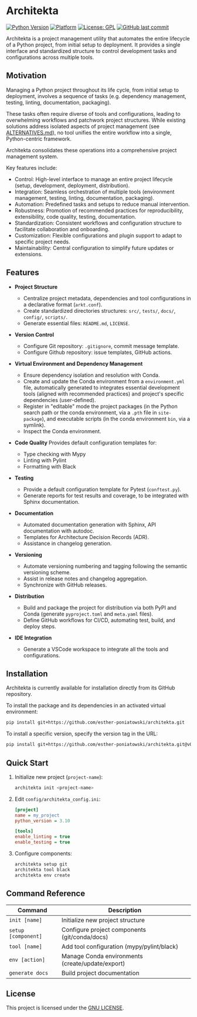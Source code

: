 # Architekta

[![Python Version](https://img.shields.io/badge/python-3.8%2B-blue)](https://www.python.org/)
[![Platform](https://img.shields.io/badge/platform-linux%20|%20windows%20|%20macos-lightgrey)]()
[![License: GPL](https://img.shields.io/badge/License-GPL-yellow.svg)](https://opensource.org/licenses/GPL-3.0)
[![GitHub last commit](https://img.shields.io/github/last-commit/esther-poniatowski/architekta)](https://github.com/esther-poniatowski/architekta/commits/main)

Architekta is a project management utility that automates the entire lifecycle of a Python project,
from initial setup to deployment. It provides a single interface and standardized structure to control
development tasks and configurations across multiple tools.

## Motivation

Managing a Python project throughout its life cycle, from initial setup to deployment, involves a
sequence of tasks (e.g. dependency management, testing, linting, documentation, packaging).

These tasks often require diverse of tools and configurations, leading to overwhelming workflows
and patchwork project structures. While existing solutions address isolated aspects of project
management (see [ALTERNATIVES.md](docs/ALTERNATIVES.md)), no tool unifies the entire workflow into a
single, Python-centric framework.

Architekta consolidates these operations into a comprehensive project management system.

Key features include:

- Control: High-level interface to manage an entire project lifecycle (setup, development,
  deployment, distribution).
- Integration: Seamless orchestration of multiple tools (environment management, testing, linting,
  documentation, packaging).
- Automation: Predefined tasks and setups to reduce manual intervention.
- Robustness: Promotion of recommended practices for reproducibility, extensibility, code quality,
  testing, documentation.
- Standardization: Consistent workflows and configuration structure to facilitate collaboration and
  onboarding.
- Customization: Flexible configurations and plugin support to adapt to specific project needs.
- Maintainability: Central configuration to simplify future updates or extensions.

## Features

- **Project Structure**
  - Centralize project metadata, dependencies and tool configurations in a declarative format
    (`arkt.conf`).
  - Create standardized directories structures: `src/`, `tests/`, `docs/`, `config/`, `scripts/`.
  - Generate essential files: `README.md`, `LICENSE`.

- **Version Control**
  - Configure Git repository: `.gitignore`, commit message template.
  - Configure Github repository: issue templates, GitHub actions.

- **Virtual Environment and Dependency Management**
  - Ensure dependency isolation and resolution with Conda.
  - Create and update the Conda environment from a `environment.yml` file, automatically generated
    to integrates essential development tools (aligned with recommended practices) and project's
    specific dependencies (user-defined).
  - Register in "editable" mode the project packages (in the Python search path or the conda
    environment, via a `.pth` file in `site-package`), and executable scripts (in the conda
    environment `bin`, via a symlink).
  - Inspect the Conda environment.

- **Code Quality**
  Provides default configuration templates for:
  - Type checking with Mypy
  - Linting with Pylint
  - Formatting with Black

- **Testing**
  - Provide a default configuration template for Pytest (`conftest.py`).
  - Generate reports for test results and coverage, to be integrated with Sphinx documentation.

- **Documentation**
  - Automated documentation generation with Sphinx, API documentation with autodoc.
  - Templates for Architecture Decision Records (ADR).
  - Assistance in changelog generation.

- **Versioning**
  - Automate versioning numbering and tagging following the semantic versioning scheme.
  - Assist in release notes and changelog aggregation.
  - Synchronize with GitHub releases.

- **Distribution**
  - Build and package the project for distribution via both PyPI and Conda (generate
    `pyproject.toml` and `meta.yaml` files).
  - Define GitHub workflows for CI/CD, automating test, build, and deploy steps.

- **IDE Integration**
  - Generate a VSCode workspace to integrate all the tools and configurations.

## Installation

Architekta is currently available for installation directly from its GitHub repository.

To install the package and its dependencies in an activated virtual environment:

```sh
pip install git+https://github.com/esther-poniatowski/architekta.git
```

To install a specific version, specify the version tag in the URL:

```sh
pip install git+https://github.com/esther-poniatowski/architekta.git@v0.1.0
```

## Quick Start

1. Initialize new project (`project-name`):

    ```sh
    architekta init <project-name>
    ```

2. Edit `config/architekta_config.ini`:

    ```ini
    [project]
    name = my_project
    python_version = 3.10

    [tools]
    enable_linting = true
    enable_testing = true
    ```

3. Configure components:

    ```sh
    architekta setup git
    architekta tool black
    architekta env create
    ```

## Command Reference

| Command | Description |
|---------|-------------|
| `init [name]` | Initialize new project structure |
| `setup [component]` | Configure project components (git/conda/docs) |
| `tool [name]` | Add tool configuration (mypy/pylint/black) |
| `env [action]` | Manage Conda environments (create/update/export) |
| `generate docs` | Build project documentation |

## License

This project is licensed under the [GNU LICENSE](LICENSE).
